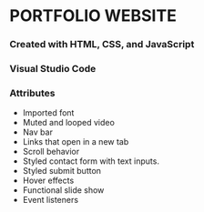 # PORTFOLIO WEBSITE

### Created with HTML, CSS, and JavaScript
### Visual Studio Code 
### Attributes
- Imported font
- Muted and looped video
- Nav bar 
- Links that open in a new tab
- Scroll behavior
- Styled contact form with text inputs.
- Styled submit button
- Hover effects
- Functional slide show
- Event listeners
